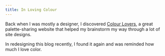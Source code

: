 ```yaml
---
title: In Loving Colour
---
```


Back when I was mostly a designer, I discovered [Colour Lovers](http://www.colourlovers.com), a great palette-sharing website that helped my brainstorm my way through a lot of site designs.

In redesigning this blog recently, I found it again and was reminded how much I love color.